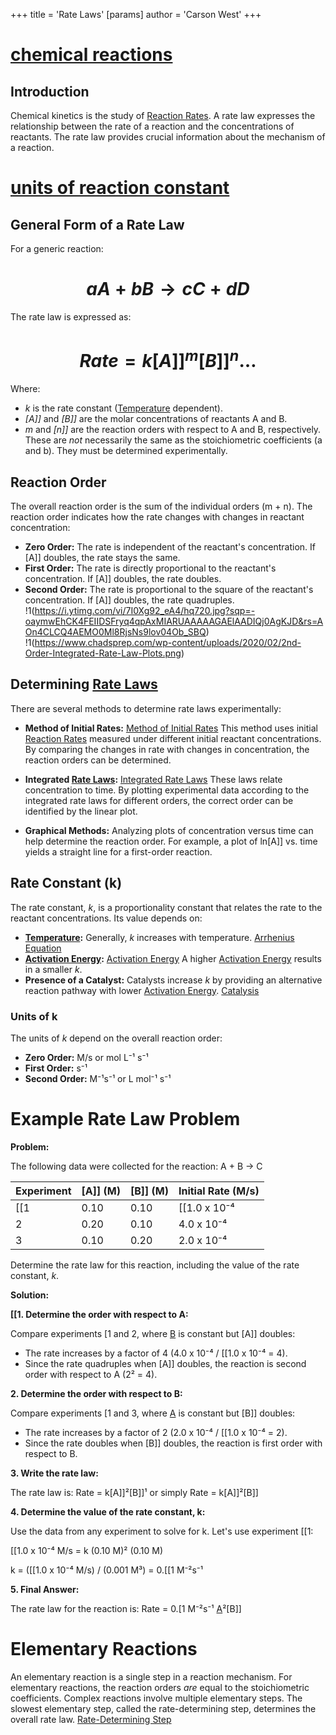 +++
 title = 'Rate Laws'
[params]
	author = 'Carson West'
+++
# [chemical reactions](./../chemical-reactions/)
## Introduction

Chemical kinetics is the study of [Reaction Rates](./../reaction-rates/).  A rate law expresses the relationship between the rate of a reaction and the concentrations of reactants.  The rate law provides crucial information about the mechanism of a reaction.
# [units of reaction constant](./../units-of-reaction-constant/)
## General Form of a Rate Law

For a generic reaction:

#  $$ aA + bB → cC + dD $$  
The rate law is expressed as:

#  $$ Rate = k[A]]^m[B]]^n \dots $$  
Where:

*  *k* is the rate constant ([Temperature](./../temperature/) dependent).
*  *[A]]* and *[B]]* are the molar concentrations of reactants A and B.
*  *m* and *[n]]* are the reaction orders with respect to A and B, respectively.  These are *not* necessarily the same as the stoichiometric coefficients (a and b).  They must be determined experimentally.


## Reaction Order

The overall reaction order is the sum of the individual orders (m + n).  The reaction order indicates how the rate changes with changes in reactant concentration:

* **Zero Order:**  The rate is independent of the reactant's concentration.  If [A]] doubles, the rate stays the same.
* **First Order:** The rate is directly proportional to the reactant's concentration. If [A]] doubles, the rate doubles.
* **Second Order:** The rate is proportional to the square of the reactant's concentration.  If [A]] doubles, the rate quadruples.
!1(https://i.ytimg.com/vi/7I0Xg92_eA4/hq720.jpg?sqp=-oaymwEhCK4FEIIDSFryq4qpAxMIARUAAAAAGAElAADIQj0AgKJD&rs=AOn4CLCQ4AEMO0Ml8RjsNs9lov04Ob_SBQ)
!1(https://www.chadsprep.com/wp-content/uploads/2020/02/2nd-Order-Integrated-Rate-Law-Plots.png)


## Determining [Rate Laws](./../rate-laws/) 
There are several methods to determine rate laws experimentally:

* **Method of Initial Rates:** [Method of Initial Rates](./../method-of-initial-rates/) This method uses initial [Reaction Rates](./../reaction-rates/) measured under different initial reactant concentrations.  By comparing the changes in rate with changes in concentration, the reaction orders can be determined.

* **Integrated [Rate Laws](./../rate-laws/):** [Integrated Rate Laws](./../integrated-rate-laws/) These laws relate concentration to time.  By plotting experimental data according to the integrated rate laws for different orders, the correct order can be identified by the linear plot.

* **Graphical Methods:**  Analyzing plots of concentration versus time can help determine the reaction order.  For example, a plot of ln[A]] vs. time yields a straight line for a first-order reaction.


## Rate Constant (k)

The rate constant, *k*, is a proportionality constant that relates the rate to the reactant concentrations.  Its value depends on:

* **[Temperature](./../temperature/):**  Generally, *k* increases with temperature.  [Arrhenius Equation](./../arrhenius-equation/)
* **[Activation Energy](./../activation-energy/):** [Activation Energy](./../activation-energy/) A higher [Activation Energy](./../activation-energy/) results in a smaller *k*.
* **Presence of a Catalyst:**  Catalysts increase *k* by providing an alternative reaction pathway with lower [Activation Energy](./../activation-energy/). [Catalysis](./../catalysis/)
### Units of k

The units of *k* depend on the overall reaction order:

* **Zero Order:** M/s or mol L⁻¹ s⁻¹
* **First Order:** s⁻¹
* **Second Order:** M⁻¹s⁻¹ or L mol⁻¹ s⁻¹
# Example Rate Law Problem

**Problem:**

The following data were collected for the reaction:  A + B → C

| Experiment | [A]] (M) | [B]] (M) | Initial Rate (M/s) |
|---|---|---|---|
| [[1 | 0.10 | 0.10 | [[1.0 x 10⁻⁴ |
| 2 | 0.20 | 0.10 | 4.0 x 10⁻⁴ |
| 3 | 0.10 | 0.20 | 2.0 x 10⁻⁴ |


Determine the rate law for this reaction, including the value of the rate constant, *k*.


**Solution:**

**[[1. Determine the order with respect to A:**

Compare experiments [1 and 2, where [B](./../1-and-2-where-[b/) is constant but [A]] doubles:

* The rate increases by a factor of 4 (4.0 x 10⁻⁴ / [[1.0 x 10⁻⁴ = 4).
* Since the rate quadruples when [A]] doubles, the reaction is second order with respect to A (2² = 4).

**2. Determine the order with respect to B:**

Compare experiments [1 and 3, where [A](./../1-and-3-where-[a/) is constant but [B]] doubles:

* The rate increases by a factor of 2 (2.0 x 10⁻⁴ / [[1.0 x 10⁻⁴ = 2).
* Since the rate doubles when [B]] doubles, the reaction is first order with respect to B.

**3. Write the rate law:**

The rate law is:  Rate = k[A]]²[B]]¹  or simply Rate = k[A]]²[B]]

**4. Determine the value of the rate constant, k:**

Use the data from any experiment to solve for k. Let's use experiment [[1:

[[1.0 x 10⁻⁴ M/s = k (0.10 M)² (0.10 M)

k = ([[1.0 x 10⁻⁴ M/s) / (0.001 M³) = 0.[[1 M⁻²s⁻¹

**5. Final Answer:**

The rate law for the reaction is:  Rate = 0.[1 M⁻²s⁻¹ [A](./../1-m⁻²s⁻¹-[a/)²[B]]


# Elementary Reactions
An elementary reaction is a single step in a reaction mechanism.  For elementary reactions, the reaction orders *are* equal to the stoichiometric coefficients.  Complex reactions involve multiple elementary steps.  The slowest elementary step, called the rate-determining step, determines the overall rate law. [Rate-Determining Step](./../rate-determining-step/)
